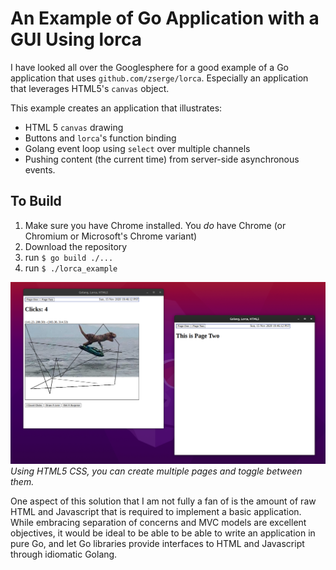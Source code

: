# An Example of Go Application with a GUI Using lorca 

I have looked all over the Googlesphere for a good example of a Go application 
that uses `github.com/zserge/lorca`.  Especially an application that leverages 
HTML5's `canvas` object.

This example creates an application that illustrates:  

* HTML 5 `canvas` drawing  
* Buttons and `lorca`'s function binding  
* Golang event loop using `select` over multiple channels
* Pushing content (the current time) from server-side asynchronous events.


## To Build ##  

1. Make sure you have Chrome installed.  You _do_ have Chrome (or Chromium or Microsoft's Chrome variant)
1. Download the repository
1. run `$ go build ./...`
1. run `$ ./lorca_example`


![](./docs/screencap.png)
_Using HTML5 CSS, you can create multiple pages and toggle between them._

One aspect of this solution that I am not fully a fan of is the amount of raw HTML and Javascript that is required to implement a basic application.  While embracing separation of concerns and MVC models are excellent objectives, it would be ideal to be able to be able to write an application in pure Go, and let Go libraries provide interfaces to HTML and Javascript through idiomatic Golang.

